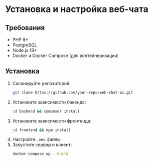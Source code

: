 # Установка и настройка веб-чата

## Требования
- PHP 8+
- PostgreSQL
- Node.js 18+
- Docker и Docker Compose (для контейнеризации)

## Установка
1. Склонируйте репозиторий:
   ```sh
   git clone https://github.com/your-repo/web-chat-ai.git
   ```
2. Установите зависимости бэкенда:
   ```sh
   cd backend && composer install
   ```
3. Установите зависимости фронтенда:
   ```sh
   cd frontend && npm install
   ```
4. Настройте `.env` файлы.
5. Запустите сервер и клиент:
   ```sh
   docker-compose up --build